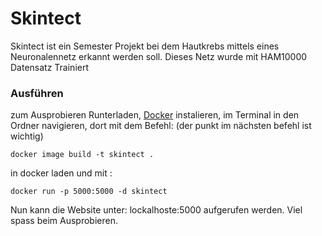 # Skintect
Skintect ist ein Semester Projekt bei dem Hautkrebs mittels eines Neuronalennetz erkannt werden soll. Dieses Netz wurde mit HAM10000 Datensatz Trainiert

### Ausführen
zum Ausprobieren Runterladen, [Docker](https://docs.docker.com/get-docker/) instalieren, im Terminal in den Ordner navigieren, dort mit dem Befehl: (der punkt im nächsten befehl ist wichtig)
```docker
docker image build -t skintect .
```
 in docker laden und mit :
 ```docker
 docker run -p 5000:5000 -d skintect 
 ```
Nun kann die Website unter: lockalhoste:5000 aufgerufen werden. 
Viel spass beim Ausprobieren.

